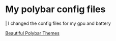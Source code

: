 # My polybar config files
| I changed the config files for my gpu and battery

[Beautiful Polybar Themes](https://github.com/adi1090x/polybar-themes)
